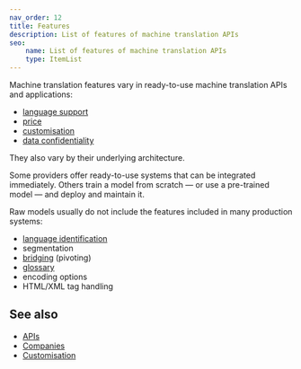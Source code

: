 ```yaml
---
nav_order: 12
title: Features
description: List of features of machine translation APIs
seo:
    name: List of features of machine translation APIs
    type: ItemList
---
```


Machine translation features vary in ready-to-use machine translation APIs and applications:

- [language support](/languages/languages.md)
- [price](/products-and-applications/pricing.md)
- [customisation](/customisation/customisation.md)
- [data confidentiality](/industry/data-confidentiality.md)

They also vary by their underlying architecture.

Some providers offer ready-to-use systems that can be integrated immediately.
Others train a model from scratch — or use a pre-trained model — and deploy and maintain it.

Raw models usually do not include the features included in many production systems:

- [language identification](/customisation/language-identification.md)
- segmentation
- [bridging](/applications/advanced-concepts/bridging.md) (pivoting)
- [glossary](/customisation/glossaries.md)
- encoding options
- HTML/XML tag handling


## See also

- [APIs](/apis/apis.md)
- [Companies](/industry/companies.md)
- [Customisation](/customisation/customisation.md)
